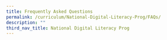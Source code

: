 ```yaml
---
title: Frequently Asked Questions
permalink: /curriculum/National-Digital-Literacy-Prog/FAQs/
description: ""
third_nav_title: National Digital Literacy Prog
---
```

